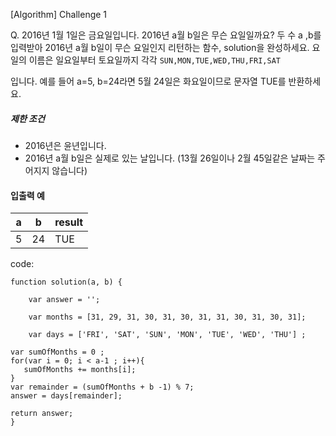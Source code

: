 [Algorithm] Challenge 1

Q. 2016년 1월 1일은 금요일입니다. 2016년 a월 b일은 무슨 요일일까요? 두 수 a ,b를 입력받아 2016년 a월 b일이 무슨 요일인지 리턴하는 함수, solution을 완성하세요. 요일의 이름은 일요일부터 토요일까지 각각 `SUN,MON,TUE,WED,THU,FRI,SAT`

입니다. 예를 들어 a=5, b=24라면 5월 24일은 화요일이므로 문자열 TUE를 반환하세요.

##### 제한 조건

- 2016년은 윤년입니다.
- 2016년 a월 b일은 실제로 있는 날입니다. (13월 26일이나 2월 45일같은 날짜는 주어지지 않습니다)

#### 입출력 예

| a    | b    | result |
| ---- | ---- | ------ |
| 5    | 24   | TUE    |

code:

    function solution(a, b) {
    
        var answer = '';
    
        var months = [31, 29, 31, 30, 31, 30, 31, 31, 30, 31, 30, 31];
    
        var days = ['FRI', 'SAT', 'SUN', 'MON', 'TUE', 'WED', 'THU'] ;
    
    var sumOfMonths = 0 ;
    for(var i = 0; i < a-1 ; i++){
       sumOfMonths += months[i]; 
    } 
    var remainder = (sumOfMonths + b -1) % 7;
    answer = days[remainder];
    
    return answer;
    }
